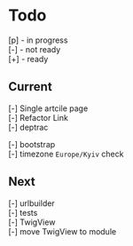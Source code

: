# Todo

[p] - in progress  
[-] - not ready  
[+] - ready  

## Current

[-] Single artcile page  
[-] Refactor Link  
[-] deptrac  

[-] bootstrap  
    [-] timezone `Europe/Kyiv` check  

## Next

[-] urlbuilder  
[-] tests  
    [-] TwigView  
[-] move TwigView to module  
